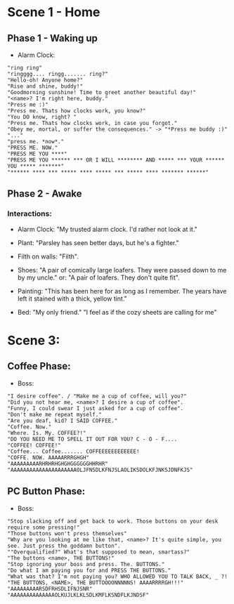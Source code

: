 # Scene 1 - Home

## Phase 1 - Waking up

- Alarm Clock:

```
"ring ring"
"ringggg.... ringg....... ring?"
"Hello-oh! Anyone home?"
"Rise and shine, buddy!"
"Goodmorning sunshine! Time to greet another beautiful day!"
"<name>? I'm right here, buddy."
"Press me :)"
"Press me. Thats how clocks work, you know?"
"You DO know, right? "
"Press me. Thats how clocks work, in case you forgot."
"Obey me, mortal, or suffer the consequences." -> "*Press me buddy :)"
"..."
"press me. *now*."
"PRESS ME. NOW."
"PRESS ME YOU ****" 
"PRESS ME YOU ****** *** OR I WILL ******** AND ***** *** YOUR ****** YOU ***** *******"
"****** **** *** ***** **** ***** *** ***** **** ******* ******"
```

## Phase 2 - Awake

### Interactions:

- Alarm Clock: "My trusted alarm clock. I'd rather not look at it."

- Plant: "Parsley has seen better days, but he's a fighter."

- Filth on walls: "Filth".

- Shoes: "A pair of comically large loafers. They were passed down to me by my uncle."
or: "A pair of loafers. They don't quite fit". 

- Painting: 
"This has been here for as long as I remember. The years have left it stained with a thick, yellow tint." 

- Bed: 
"My only friend." 
"I feel as if the cozy sheets are calling for me" 

# Scene 3:

## Coffee Phase:

- Boss:

```
"I desire coffee". / "Make me a cup of coffee, will you?"
"Did you not hear me, <name>? I desire a cup of coffee".
"Funny, I could swear I just asked for a cup of coffee". 
"Don't make me repeat myself."
"Are you deaf, kid? I SAID COFFEE."
"Coffee. Now."
"Where. Is. My. COFFEE?!"
"DO YOU NEED ME TO SPELL IT OUT FOR YOU? C - O - F....
"COFFEE! COFFEE!"
"Coffee... Coffee....... COFFEEEEEEEEEEEE!
"COFFE. NOW. AAAAARRRGHGH"
"AAAAAAAAARHRHRHGHGHGGGGGGHHRHR"
"AAAAAAAAAAAAAAAAAAAAAOLJFNSDLKFNJSLAOLIKSDOLKFJNKSJDNFKJS"
```

## PC Button Phase:

- Boss:

```
"Stop slacking off and get back to work. Those buttons on your desk require some pressing!"
"Those buttons won't press themselves"
"Why are you looking at me like that, <name>? It's quite simple, you see. Just press the goddamn button".
""Overqualified?" What's that supposed to mean, smartass?"
"The buttons <name>, THE BUTTONS!"
"Stop ignoring your boss and press. The. BUTTONS."
"Do what I am paying you for and PRESS THE BUTTONS."
"What was that? I'm not paying you? WHO ALLOWED YOU TO TALK BACK, _ ?!
"THE BUTTONS, <NAME>, THE BUTTOOOONNNNNS! AAAARRRRGH!!!"
"AAAAAAAAARSDFRHSDLIFNJSNR"
"AAAAAAAAAAAAAAOLKUJLKLKLSDLKMFLKSNDFLKJNDSF"
```
